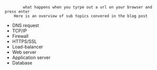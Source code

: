 			what happens when you tyrpe out a url on your browser and press enter
		Here is an overview of sub topics convered in the blog post

* DNS request
* TCP/IP
* Firewall
* HTTPS/SSL
* Load-balancer
* Web server
* Application server
* Database
